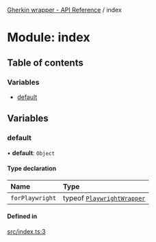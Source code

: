 [Gherkin wrapper - API Reference](../README.md) / index

# Module: index

## Table of contents

### Variables

- [default](index.md#default)

## Variables

### default

• **default**: `Object`

#### Type declaration

| Name | Type |
| :------ | :------ |
| `forPlaywright` | typeof [`PlaywrightWrapper`](../classes/playwright.PlaywrightWrapper.md) |

#### Defined in

[src/index.ts:3](https://github.com/Niitch/gherkin-wrapper/blob/c096300/src/index.ts#L3)
